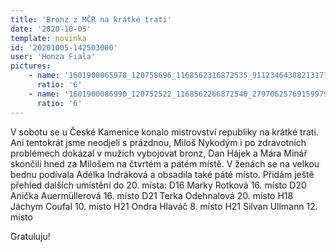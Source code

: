 ```yaml
---
title: 'Bronz z MČR na krátké trati'
date: '2020-10-05'
template: novinka
id: '20201005-142503000'
user: 'Honza Fiala'
pictures:
    - name: '1601900065978_120758696_1168562316872535_9112346438821317111_n.jpg'
      ratio: '6'
    - name: '1601900086990_120752522_1168562266872540_2797062576915997954_n.jpg'
      ratio: '6'
---
```

V sobotu se u České Kamenice konalo mistrovství republiky na krátké trati. Ani tentokrát jsme neodjeli s prázdnou, Miloš Nykodým i po zdravotních problémech dokázal v mužích vybojovat bronz, Dan Hájek a Mára Minář skončili hned za Milošem na čtvrtém a pátém místě.
V ženách se na velkou bednu podívala Adélka Indráková a obsadila také páté místo.
Přidám ještě přehled dalších umístění do 20. místa:
D16 Marky Rotková 16. místo
D20 Anička Auermüllerová 16. místo
D21 Terka Odehnalová 20. místo
H18 Jáchym Coufal 10. místo
H21 Ondra Hlaváč 8. místo
H21 Silvan Ullmann 12. místo

Gratuluju!
